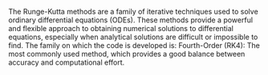 The Runge-Kutta methods are a family of iterative techniques used to solve ordinary differential equations (ODEs). These methods provide a powerful and flexible approach to obtaining numerical solutions to differential equations, especially when analytical solutions are difficult or impossible to find. The family on which the code is developed is: Fourth-Order (RK4): The most commonly used method, which provides a good balance between accuracy and computational effort.
